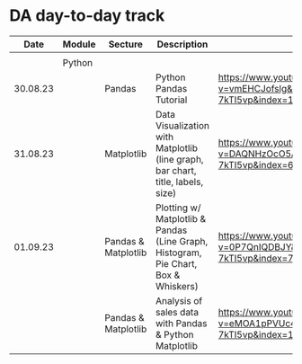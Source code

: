 # DA day-to-day track 

| Date | Module | Secture | Description | Link |
| --- | --- | --- | ---| ---|
|  |  |  |  |  |
| | Python |  |  | |
| 30.08.23 |  | Pandas | Python Pandas Tutorial  | https://www.youtube.com/watch?v=vmEHCJofslg&list=PLFCB5Dp81iNVmuoGIqcT5oF4K-7kTI5vp&index=14&ab_channel=KeithGalli |
| 31.08.23  |  | Matplotlib | Data Visualization with Matplotlib (line graph, bar chart, title, labels, size) | https://www.youtube.com/watch?v=DAQNHzOcO5A&list=PLFCB5Dp81iNVmuoGIqcT5oF4K-7kTI5vp&index=6&ab_channel=KeithGalli |
| 01.09.23 |  | Pandas & Matplotlib | Plotting  w/ Matplotlib & Pandas (Line Graph, Histogram, Pie Chart, Box & Whiskers) | https://www.youtube.com/watch?v=0P7QnIQDBJY&list=PLFCB5Dp81iNVmuoGIqcT5oF4K-7kTI5vp&index=7&ab_channel=KeithGalli|
|  |  | Pandas & Matplotlib | Analysis of sales data with Pandas & Python Matplotlib  | https://www.youtube.com/watch?v=eMOA1pPVUc4&list=PLFCB5Dp81iNVmuoGIqcT5oF4K-7kTI5vp&index=10&ab_channel=KeithGalli|
